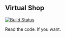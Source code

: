 Virtual Shop
---
[![Build Status](https://travis-ci.org/kosuha606/virtual-shop.svg?branch=master)](https://travis-ci.org/kosuha606/virtual-shop)

Read the code. If you want.
